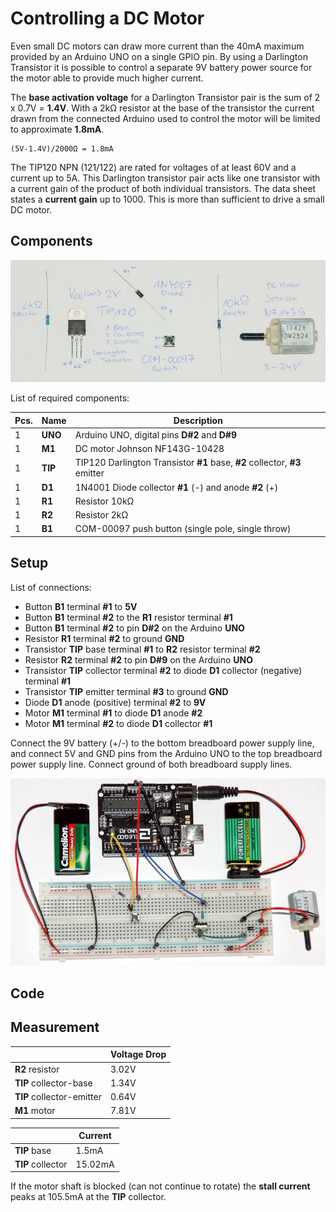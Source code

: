 # Controlling a DC Motor

Even small DC motors can draw more current than the 40mA maximum provided by an Arduino UNO on a single GPIO pin. By using a Darlington Transistor it is possible to control a separate 9V battery power source for the motor able to provide much higher current.

The **base activation voltage** for a Darlington Transistor pair is the sum of 2 x 0.7V = **1.4V**. With a 2kΩ resistor at the base of the transistor the current drawn from the connected Arduino used to control the motor will be limited to approximate **1.8mA**.

    (5V-1.4V)/2000Ω = 1.8mA

The TIP120 NPN (121/122) are rated for voltages of at least 60V and a current up to 5A. This Darlington transistor pair acts like one transistor with a current gain of the product of both individual transistors. The data sheet states a **current gain** up to 1000. This is more than sufficient to drive a small DC motor.

## Components

![components.jpg](components.jpg)

List of required components:

| Pcs. | Name    | Description                                        |
|------|---------|----------------------------------------------------|
| 1    | **UNO** | Arduino UNO, digital pins **D#2** and **D#9**      |
| 1    | **M1**  | DC motor Johnson NF143G-10428                      |
| 1    | **TIP** | TIP120  Darlington Transistor **#1** base, **#2** collector, **#3** emitter |
| 1    | **D1**  | 1N4001 Diode collector **#1** (-) and anode **#2** (+) |
| 1    | **R1**  | Resistor 10kΩ                                      |
| 1    | **R2**  | Resistor 2kΩ                                       |
| 1    | **B1**  | COM-00097 push button (single pole, single throw)  |


## Setup

List of connections:

* Button **B1** terminal **#1** to **5V**
* Button **B1** terminal **#2** to the **R1** resistor terminal **#1**
* Button **B1** terminal **#2** to pin **D#2** on the Arduino **UNO**
* Resistor **R1** terminal **#2** to ground **GND**
* Transistor **TIP** base terminal **#1** to **R2** resistor terminal **#2**
* Resistor **R2** terminal **#2** to pin **D#9** on the Arduino **UNO**
* Transistor **TIP** collector terminal **#2** to diode **D1** collector
  (negative) terminal **#1**
* Transistor **TIP** emitter terminal **#3** to ground **GND**
* Diode **D1** anode (positive) terminal **#2** to **9V**
* Motor **M1** terminal **#1** to diode **D1** anode **#2**
* Motor **M1** terminal **#2** to diode **D1** collector **#1**

Connect the 9V battery (+/-) to the bottom breadboard power supply line, and connect 5V and GND pins from the Arduino UNO to the top breadboard power supply line. Connect ground of both breadboard supply lines.

![setup.jpg](setup.jpg)

## Code



## Measurement

|                              | Voltage Drop |
|------------------------------|--------------|
| **R2** resistor              | 3.02V        |
| **TIP** collector-base       | 1.34V        |
| **TIP** collector-emitter    | 0.64V        |
| **M1** motor                 | 7.81V        |


|                              | Current |
|------------------------------|---------|
| **TIP** base                 | 1.5mA   |
| **TIP** collector            | 15.02mA |

If the motor shaft is blocked (can not continue to rotate) the **stall current** peaks at 105.5mA at the **TIP** collector.
